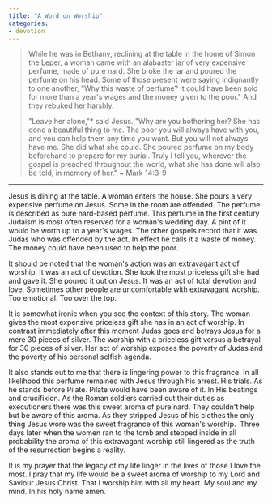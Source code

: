 ```yaml
---
title: "A Word on Worship"
categories:
- devotion
---
```

> While he was in Bethany, reclining at the table in the home of Simon the Leper, a woman came with an alabaster jar of very expensive perfume, made of pure nard. She broke the jar and poured the perfume on his head. Some of those present were saying indignantly to one another, "Why this waste of perfume? It could have been sold for more than a year's wages and the money given to the poor." And they rebuked her harshly.
>
> "Leave her alone,"* said Jesus. "Why are you bothering her? She has done a beautiful thing to me. The poor you will always have with you, and you can help them any time you want. But you will not always have me. She did what she could. She poured perfume on my body beforehand to prepare for my burial. Truly I tell you, wherever the gospel is preached throughout the world, what she has done will also be told, in memory of her."
> ~ Mark 14:3-9
* * *
Jesus is dining at the table. A woman enters the house. She pours a very expensive perfume on Jesus. Some in the room are offended. The perfume is described as pure nard-based perfume. This perfume in the first century Judaism is most often reserved for a woman's wedding day. A pint of it would be worth up to a year's wages. The other gospels record that it was Judas who was offended by the act. In effect he calls it a waste of money. The money could have been used to help the poor.

It should be noted that the woman's action was an extravagant act of worship. It was an act of devotion. She took the most priceless gift she had and gave it. She poured it out on Jesus. It was an act of total devotion and love. Sometimes other people are uncomfortable with extravagant worship. Too emotional. Too over the top.

It is somewhat ironic when you see the context of this story. The woman gives the most expensive priceless gift she has in an act of worship. In contrast immediately after this moment Judas goes and betrays Jesus for a mere 30 pieces of silver. The worship with a priceless gift versus a betrayal for 30 pieces of silver. Her act of worship exposes the poverty of Judas and the poverty of his personal selfish agenda.

It also stands out to me that there is lingering power to this fragrance. In all likelihood this perfume remained with Jesus through his arrest. His trials. As he stands before Pilate. Pilate would have been aware of it. In His beatings and crucifixion. As the Roman soldiers carried out their duties as executioners there was this sweet aroma of pure nard. They couldn't help but be aware of this aroma. As they stripped Jesus of his clothes the only thing Jesus wore was the sweet fragrance of this woman's worship.  Three days later when the women ran to the tomb and stepped inside in all probability the aroma of this extravagant worship still lingered as the truth of the resurrection begins a reality.

It is my prayer that the legacy of my life linger in the lives of those I love the most. I pray that my life would be a sweet aroma of worship to my Lord and Saviour Jesus Christ. That I worship him with all my heart. My soul and my mind. In his holy name amen.